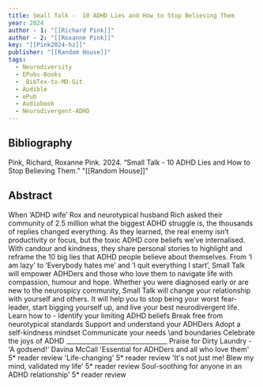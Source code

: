```yaml
---
title: Small Talk -  10 ADHD Lies and How to Stop Believing Them
year: 2024
author - 1: "[[Richard Pink]]"
author - 2: "[[Roxanne Pink]]"
key: "[[Pink2024-hz]]"
publisher: "[[Random House]]"
tags:
  - Neurodiversity
  - EPubs-Books
  - _BibTex-to-MD-Git
  - Audible
  - ePub
  - Audiobook
  - Neurodivergent-ADHD
---
```


## Bibliography
Pink, Richard, Roxanne Pink. 2024. “Small Talk -  10 ADHD Lies and How to Stop Believing Them.” "[[Random House]]"

## Abstract
When ‘ADHD wife’ Rox and neurotypical husband Rich asked their community of 2.5 million what the biggest ADHD struggle is, the thousands of replies changed everything. As they learned, the real enemy isn’t productivity or focus, but the toxic ADHD core beliefs we’ve internalised. With candour and kindness, they share personal stories to highlight and reframe the 10 big lies that ADHD people believe about themselves. From ‘I am lazy’ to ‘Everybody hates me’ and ‘I quit everything I start’, Small Talk will empower ADHDers and those who love them to navigate life with compassion, humour and hope. Whether you were diagnosed early or are new to the neurospicy community, Small Talk will change your relationship with yourself and others. It will help you to stop being your worst fear-leader, start bigging yourself up, and live your best neurodivergent life. Learn how to -  Identify your limiting ADHD beliefs Break free from neurotypical standards Support and understand your ADHDers Adopt a self-kindness mindset Communicate your needs \and boundaries Celebrate the joys of ADHD \_\_\_\_\_\_\_\_\_\_\_\_\_\_\_\_\_\_\_\_\_\_\_\_\_\_\_\_\_\_\_\_ Praise for Dirty Laundry -  'A godsend!' Davina McCall 'Essential for ADHDers and all who love them' 5* reader review 'Life-changing' 5* reader review 'It's not just me! Blew my mind, validated my life' 5* reader review Soul-soothing for anyone in an ADHD relationship' 5* reader review